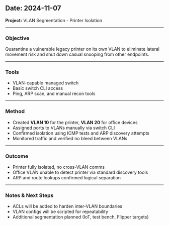 ## Date: 2024-11-07  
**Project:** VLAN Segmentation - Printer Isolation

---

### Objective  
Quarantine a vulnerable legacy printer on its own VLAN to eliminate lateral movement risk and shut down casual snooping from other endpoints.

---

### Tools  
- VLAN-capable managed switch  
- Basic switch CLI access  
- Ping, ARP scan, and manual recon tools  

---

### Method  
- Created **VLAN 10** for the printer, **VLAN 20** for office devices  
- Assigned ports to VLANs manually via switch CLI  
- Confirmed isolation using ICMP tests and ARP discovery attempts  
- Monitored traffic and verified no bleed between VLANs

---

### Outcome  
- Printer fully isolated, no cross-VLAN comms  
- Office VLAN unable to detect printer via standard discovery tools  
- ARP and route lookups confirmed logical separation

---

### Notes & Next Steps  
- ACLs will be added to harden inter-VLAN boundaries  
- VLAN configs will be scripted for repeatability  
- Additional segmentation planned (IoT, test bench, Flipper targets)
